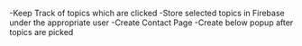 -Keep Track of topics which are clicked
-Store selected topics in Firebase under the appropriate user
-Create Contact Page
-Create below popup after topics are picked